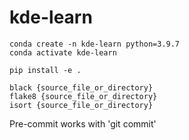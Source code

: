# kde-learn


```shell
conda create -n kde-learn python=3.9.7
conda activate kde-learn

pip install -e .
```

```
black {source_file_or_directory}
flake8 {source_file_or_directory}
isort {source_file_or_directory}
```

Pre-commit works with 'git commit'
